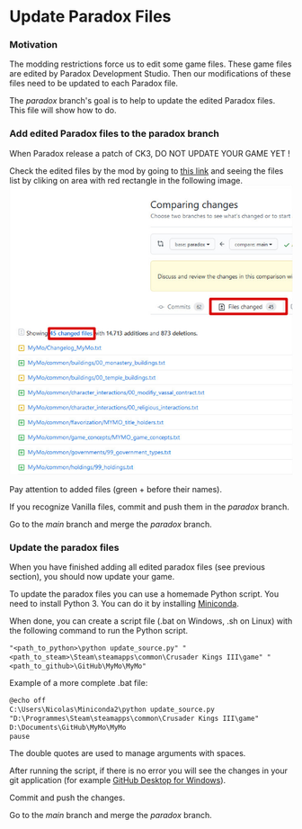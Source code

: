 # Update Paradox Files

### Motivation
The modding restrictions force us to edit some game files.
These game files are edited by Paradox Development Studio.
Then our modifications of these files need to be updated to each Paradox file.

The *paradox* branch's goal is to help to update the edited Paradox files.
This file will show how to do.

### Add edited Paradox files to the paradox branch
When Paradox release a patch of CK3, DO NOT UPDATE YOUR GAME YET !

Check the edited files by the mod by going to [this link](https://github.com/ArkoG/MyMo/compare/paradox...main) and seeing the files list by cliking on area with red rectangle in the following image.
![List of edited files by the mod](images/edited_files.jpg)

Pay attention to added files (green + before their names).

If you recognize Vanilla files, commit and push them in the *paradox* branch.

Go to the *main* branch and merge the *paradox* branch.

### Update the paradox files
When you have finished adding all edited paradox files (see previous section), you should now update your game.

To update the paradox files you can use a homemade Python script.
You need to install Python 3. You can do it by installing [Miniconda](https://docs.conda.io/en/latest/miniconda.html).

When done, you can create a script file (.bat on Windows, .sh on Linux) with the following command to run the Python script.
```
"<path_to_python>\python update_source.py" "<path_to_steam>\Steam\steamapps\common\Crusader Kings III\game" "<path_to_github>\GitHub\MyMo\MyMo"
```

Example of a more complete .bat file:
```
@echo off
C:\Users\Nicolas\Miniconda2\python update_source.py "D:\Programmes\Steam\steamapps\common\Crusader Kings III\game" D:\Documents\GitHub\MyMo\MyMo
pause
```

The double quotes are used to manage arguments with spaces.

After running the script, if there is no error you will see the changes in your git application (for example [GitHub Desktop for Windows](https://desktop.github.com/)).

Commit and push the changes.

Go to the *main* branch and merge the *paradox* branch.
